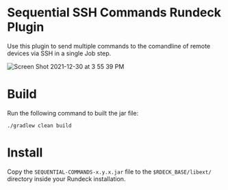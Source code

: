 # Sequential SSH Commands Rundeck Plugin

Use this plugin to send multiple commands to the comandline of remote devices via SSH in a single Job step.

![Screen Shot 2021-12-30 at 3 55 39 PM](https://user-images.githubusercontent.com/11511251/147795129-b5a593ec-82e8-4acd-a25b-69270fd8c55a.png)

# Build
Run the following command to built the jar file:

`./gradlew clean build`

# Install
Copy the `SEQUENTIAL-COMMANDS-x.y.x.jar` file to the `$RDECK_BASE/libext/` directory inside your Rundeck installation.
